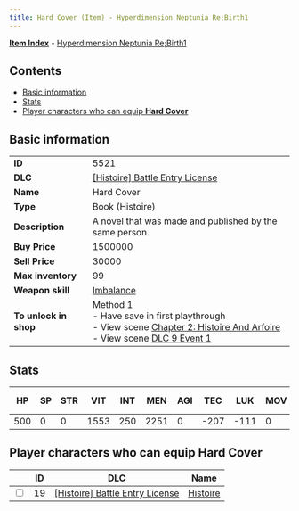 ```yaml
---
title: Hard Cover (Item) - Hyperdimension Neptunia Re;Birth1
---
```


[**Item Index**](/neptunia/rb1/item/index.html) - [Hyperdimension Neptunia Re;Birth1](/neptunia/rb1)

## Contents

- [Basic information](#basic-information)
- [Stats](#stats)
- [Player characters who can equip **Hard Cover**](#player-characters-who-can-equip-hard-cover)

## Basic information

|   |   |
| -- | -- |
| **ID** | 5521 |
| **DLC** | [[Histoire] Battle Entry License](/neptunia/rb1/dlc/9-histoire.html) |
| **Name** | Hard Cover |
| **Type** | Book (Histoire) |
| **Description** | A novel that was made and published by the same person. |
| **Buy Price** | 1500000 |
| **Sell Price** | 30000 |
| **Max inventory** | 99 |
| **Weapon skill** | [Imbalance](/neptunia/rb1/skill/9-3002-imbalance.html) |
| **To unlock in shop** | Method 1<br />- Have save in first playthrough<br />- View scene [Chapter 2: Histoire And Arfoire](/neptunia/rb1/scene/1-201-chapter-2-histoire-and-arfoire.html)<br />- View scene [DLC 9 Event 1](/neptunia/rb1/scene/9-5030-dlc-9-event-1.html) |


## Stats

| HP | SP | STR | VIT | INT | MEN | AGI | TEC | LUK | MOV | Fire res. | Ice res. | Wind res. | Lightning res. |
| -- | -- | --- | --- | --- | --- | --- | --- | --- | --- | --------- | -------- | --------- | -------------- |
| 500 | 0 | 0 | 1553 | 250 | 2251 | 0 | -207 | -111 | 0 | 0 | 0 | 0 | 0 |


## Player characters who can equip **Hard Cover**

|    | ID | DLC | Name |
| -- | -- | --- | ---- |
| <input type="checkbox" id="rb1-player-9-19" class="trackbox" /> | 19 | [[Histoire] Battle Entry License](/neptunia/rb1/dlc/9-histoire.html) | [Histoire](/neptunia/rb1/player/9-19-histoire.html) |
